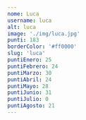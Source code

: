 ```yaml
---
nome: Luca
username: luca
alt: luca
image: './img/luca.jpg'
punti: 183
borderColor: '#ff0000'
slug: 'luca'
puntiEnero: 25
puntiFebrero: 24
puntiMarzo: 30
puntiAbril: 24
puntiMayo: 28
puntiJunio: 31
puntiJulio: 0
puntiAgosto: 21
---
```

